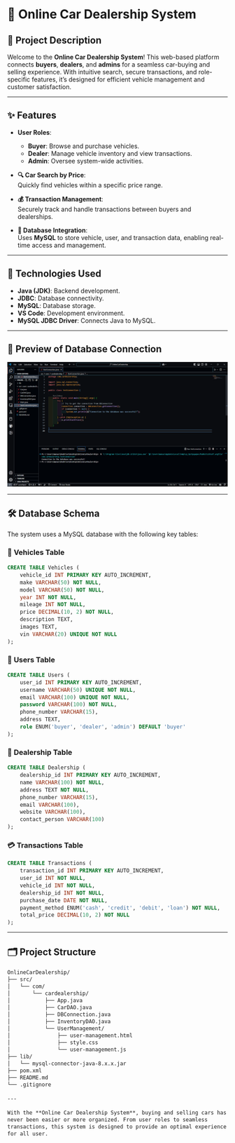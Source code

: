 # 🚗 **Online Car Dealership System**

## 📜 **Project Description**

Welcome to the **Online Car Dealership System**! This web-based platform connects **buyers**, **dealers**, and **admins** for a seamless car-buying and selling experience. With intuitive search, secure transactions, and role-specific features, it’s designed for efficient vehicle management and customer satisfaction.

---

## ✨ **Features**

- **User Roles**:  
  - **Buyer**: Browse and purchase vehicles.
  - **Dealer**: Manage vehicle inventory and view transactions.
  - **Admin**: Oversee system-wide activities.

- **🔍 Car Search by Price**:  
  Quickly find vehicles within a specific price range.

- **💰 Transaction Management**:  
  Securely track and handle transactions between buyers and dealerships.

- **🔗 Database Integration**:  
  Uses **MySQL** to store vehicle, user, and transaction data, enabling real-time access and management.

---

## 🚀 **Technologies Used**

- **Java (JDK)**: Backend development.
- **JDBC**: Database connectivity.
- **MySQL**: Database storage.
- **VS Code**: Development environment.
- **MySQL JDBC Driver**: Connects Java to MySQL.

---

## 🎨 **Preview of Database Connection**

![Database Connection Successful](./assets/database-connection-success.png)

---

## 🛠️ **Database Schema**

The system uses a MySQL database with the following key tables:

### 🚗 **Vehicles Table**

```sql
CREATE TABLE Vehicles (
    vehicle_id INT PRIMARY KEY AUTO_INCREMENT,
    make VARCHAR(50) NOT NULL,
    model VARCHAR(50) NOT NULL,
    year INT NOT NULL,
    mileage INT NOT NULL,
    price DECIMAL(10, 2) NOT NULL,
    description TEXT,
    images TEXT,
    vin VARCHAR(20) UNIQUE NOT NULL
);
```

### 👤 **Users Table**

```sql
CREATE TABLE Users (
    user_id INT PRIMARY KEY AUTO_INCREMENT,
    username VARCHAR(50) UNIQUE NOT NULL,
    email VARCHAR(100) UNIQUE NOT NULL,
    password VARCHAR(100) NOT NULL,
    phone_number VARCHAR(15),
    address TEXT,
    role ENUM('buyer', 'dealer', 'admin') DEFAULT 'buyer'
);
```

### 🏢 **Dealership Table**

```sql
CREATE TABLE Dealership (
    dealership_id INT PRIMARY KEY AUTO_INCREMENT,
    name VARCHAR(100) NOT NULL,
    address TEXT NOT NULL,
    phone_number VARCHAR(15),
    email VARCHAR(100),
    website VARCHAR(100),
    contact_person VARCHAR(100)
);
```

### 💳 **Transactions Table**

```sql
CREATE TABLE Transactions (
    transaction_id INT PRIMARY KEY AUTO_INCREMENT,
    user_id INT NOT NULL,
    vehicle_id INT NOT NULL,
    dealership_id INT NOT NULL,
    purchase_date DATE NOT NULL,
    payment_method ENUM('cash', 'credit', 'debit', 'loan') NOT NULL,
    total_price DECIMAL(10, 2) NOT NULL
);
```

---

## 🗂️ **Project Structure**

```
OnlineCarDealership/
├── src/
│   └── com/
│       └── cardealership/
│           ├── App.java
│           ├── CarDAO.java
│           ├── DBConnection.java
│           ├── InventoryDAO.java
│           └── UserManagement/
│               ├── user-management.html
│               ├── style.css
│               └── user-management.js
├── lib/
│   └── mysql-connector-java-8.x.x.jar
├── pom.xml
├── README.md
└── .gitignore

---

With the **Online Car Dealership System**, buying and selling cars has never been easier or more organized. From user roles to seamless transactions, this system is designed to provide an optimal experience for all user.
